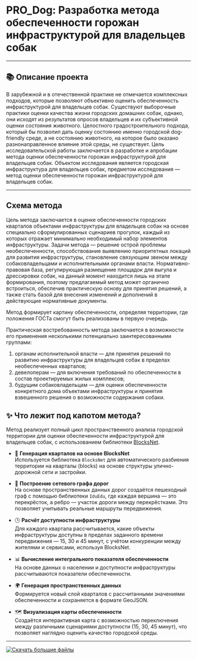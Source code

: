 # PRO_Dog: Разработка метода обеспеченности горожан инфраструктурой для владельцев собак

---

## 📚 Описание проекта

В зарубежной и в отечественной практике не отмечается комплексных подходов, которые позволяют объективно оценить обеспеченность инфраструктурой для владельцев собак. Существуют выборочные практики оценки качества жизни городских домашних собак, однако, они исходят из результатов опросов владельцев и их субъективной оценки состояния животного. Целостного градостроительного подхода, который бы позволил дать оценку состоянию именно городской dog-friendly среде, а не состоянию животного, на которое было оказано разнонаправленное влияние этой среды, не существует.
Цель исследовательской работы заключается в разработке и апробации метода оценки обеспеченности горожан инфраструктурой для владельцев собак. Объектом исследования является городская инфраструктура для владельцев собак, предметом исследования — метод оценки обеспеченности горожан инфраструктурой для владельцев собак.

---

## Схема метода

Цель метода заключается в оценке обеспеченности городских кварталов объектами инфраструктуры для владельцев собак на основе специально сформулированных сценариев прогулок, каждый из которых отражает минимально необходимый набор элементов инфраструктуры.
Задачи метода — решение острой проблемы необеспеченности, способствование выявлению приоритетных локаций для развития инфраструктуры, становление связующим звеном между собаковладельцами и исполнительными органами власти. 
Нормативно-правовая база, регулирующая размещение площадок для выгула и дрессировки собак, на данный момент находится лишь на этапе формирования, поэтому предлагаемый метод может органично встроиться, обеспечив практическую основу для принятия решений, а также стать базой для внесения изменений и дополнений в действующие нормативные документы.

Метод формирует картину обеспеченности, определяя территории, где положения ГОСТа смогут быть реализованы в первую очередь.

Практическая востребованность метода заключается в возможности его применения несколькими потенциально заинтересованными группами:

1)	органам исполнительной власти — для принятия решений по развитию инфраструктуры для владельцев собак в пределах необеспеченных кварталов;
2)	девелоперам — для включения требований по обеспеченности в состав проектируемых жилых комплексов;
3)	будущим собаковладельцам — для оценки обеспеченности конкретного дома объектами инфраструктуры и принятия взвешенного решения о возможности содержания собаки.


## ✨ Что лежит под капотом метода?

Метод реализует полный цикл пространственного анализа городской территории для оценки обеспеченности инфраструктурой для владельцев собак, с использованием библиотеки [BlocksNet](https://aimclub.github.io/blocksnet/).

- 🧱 **Генерация кварталов на основе BlocksNet**  
  Используется библиотека `BlocksNet` для автоматического разбиения территории на кварталы (blocks) на основе структуры улично-дорожной сети и застройки. 

- 📍 **Построение сетевого графа дорог**  
  На основе пространственных данных дорог создаётся пешеходный граф с помощью библиотеки `IduEdu`, где каждая вершина — это перекрёсток, а ребро — участок дороги между перекрёстками. Это позволяет учитывать реальные маршруты передвижения.

- 🕒 **Расчёт доступности инфраструктуры**  
Для каждого квартала рассчитывается, какие объекты инфраструктуры доступны в пределах заданного времени передвижения — 15, 30 и 45 минут, с учётом конкуренции между жителями и сервисами, используя BlocksNet. 

- 📊 **Вычисление интегрального показателя обеспеченности**  
  На основе данных о населении и доступности инфраструктуры рассчитываются показатели обеспеченности.

- 🌍 **Генерация пространственных данных**  
  Формируется новый слой кварталов с рассчитанными значениями обеспеченности и сохраняется в формате GeoJSON.

- 🗺️ **Визуализация карты обеспеченности**  
  Создаётся интерактивная карта с возможностью переключения между различными сценариями доступности (15, 30, 45 минут), что позволяет наглядно оценить качество городской среды.

---

[![Скачать большие файлы](https://img.shields.io/badge/Большие_файлы-Скачать-синий?style=for-the-badge)](https://disk.yandex.ru/d/P6hJN2YZVG-7tQ)



